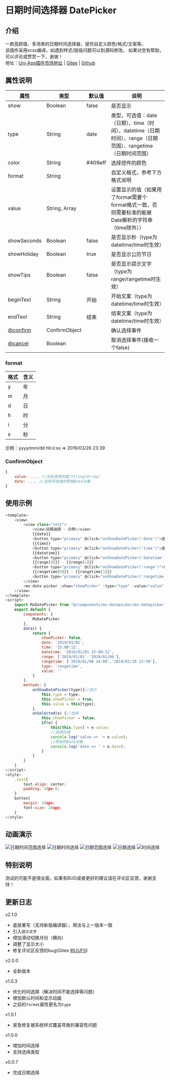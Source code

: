 # 日期时间选择器 DatePicker

## 介绍

一款高颜值、多场景的日期时间选择器，提供自定义颜色/格式/文案等。   
该插件采用scss编译，如遇到样式/层级问题可以到源码修改。
如果对您有帮助，可以评论或赞赏一下，谢谢！   
地址：[Uni-App插件市场地址](https://ext.dcloud.net.cn/plugin?id=112) | [Gitee](https://gitee.com/nullfeng/uniapp_date_and_time_selector) | [Github](https://github.com/nulllfeng/uniapp_date_and_time_selector)

## 属性说明
| 属性 | 类型 | 默认值 | 说明 |
| --- | --- | --- | --- |
| show | Boolean | false | 是否显示 |
| type | String | date | 类型，可选值：date（日期）、time（时间）、datetime（日期时间）、range（日期范围）、rangetime（日期时间范围） |
| color | String | #409eff | 选择控件的颜色 |
| format | String |  | 自定义格式，参考下方格式说明 |
| value | String, Array |  | 设置显示的值（如果用了format需要个format格式一致，否则需要标准的能被Date解析的字符串（time除外）） |
| showSeconds | Boolean | false | 是否显示秒（type为datetime/time时生效） |
| showHoliday | Boolean | true | 是否显示公历节日 |
| showTips | Boolean | false | 是否显示提示文字（type为range/rangetime时生效） |
| beginText | String | 开始 | 开始文案（type为datetime/time时生效） |
| endText | String | 结束 | 结束文案（type为datetime/time时生效） |
| [@confirm ]() | ConfirmObject |   | 确认选择事件 |
| [@cancel ]() | Boolean |  | 取消选择事件(接收一个false) |

### format
| 格式 | 含义 |
| --- | --- |
| y | 年 |
| m | 月 |
| d | 日 |
| h | 时 |
| i | 分 |
| s | 秒 |

示例：yyyy/mm/dd hh:ii:ss => 2019/03/26 23:39

### ConfirmObject
```javascript
{
    value: ..., //当前选择的值(String/Array)
    date: ..., //当前所选值的原始Date对象
}
```

## 使用示例

```javascript
<template>
	<view>
		<view class="test">
			<view>日期选择 - 示例</view>
			{{date}}
			<button type="primary" @click="onShowDatePicker('date')">选择日期</button>
			{{time}}
			<button type="primary" @click="onShowDatePicker('time')">选择时间</button>
			{{datetime}}
			<button type="primary" @click="onShowDatePicker('datetime')">选择日期时间</button>
			{{range[0]}} - {{range[1]}}
			<button type="primary" @click="onShowDatePicker('range')">选择日期范围</button>
			{{rangetime[0]}} - {{rangetime[1]}}
			<button type="primary" @click="onShowDatePicker('rangetime')">选择日期时间范围</button>
		</view>
		<mx-date-picker :show="showPicker" :type="type" :value="value" :show-tips="true" :begin-text="'入住'" :end-text="'离店'" :show-seconds="true" @confirm="onSelected" @cancel="onSelected" />
	</view>
</template>
<script>
	import MxDatePicker from "@/components/mx-datepicker/mx-datepicker.vue";
	export default {
		components: {
			MxDatePicker
		},
		data() {
			return {
				showPicker: false,
				date: '2019/01/01',
				time: '15:00:12',
				datetime: '2019/01/01 15:00:12',
				range: ['2019/01/01','2019/01/06'],
				rangetime: ['2019/01/08 14:00','2019/01/16 13:59'],
				type: 'rangetime',
				value: ''
			}
		},
		methods: {
			onShowDatePicker(type){//显示
				this.type = type;
				this.showPicker = true;
				this.value = this[type];
			},
			onSelected(e) {//选择
				this.showPicker = false;
				if(e) {
					this[this.type] = e.value; 
					//选择的值
					console.log('value => '+ e.value);
					//原始的Date对象
					console.log('date => ' + e.date);
				}
			}
		}
	}
</script>
<style>
	.test{
		text-align: center;
		padding: 10px 0;
	}
	button{
		margin: 20upx;
		font-size: 28upx;
	}
</style>
```   

## 动画演示
![日期时间范围选择](https://gitee.com/nullfeng/uniapp_date_and_time_selector/raw/master/gif/%E6%97%A5%E6%9C%9F%E6%97%B6%E9%97%B4%E8%8C%83%E5%9B%B4%E9%80%89%E6%8B%A9.gif)
![日期时间选择](https://gitee.com/nullfeng/uniapp_date_and_time_selector/raw/master/gif/%E6%97%A5%E6%9C%9F%E6%97%B6%E9%97%B4%E9%80%89%E6%8B%A9.gif)
![日期范围选择](https://gitee.com/nullfeng/uniapp_date_and_time_selector/raw/master/gif/%E6%97%A5%E6%9C%9F%E8%8C%83%E5%9B%B4%E9%80%89%E6%8B%A9.gif)
![日期选择](https://gitee.com/nullfeng/uniapp_date_and_time_selector/raw/master/gif/%E6%97%A5%E6%9C%9F%E9%80%89%E6%8B%A9.gif)
![时间选择](https://gitee.com/nullfeng/uniapp_date_and_time_selector/raw/master/gif/%E6%97%B6%E9%97%B4%E9%80%89%E6%8B%A9.gif)
## 特别说明
测试的可能不是很全面，如果有BUG或者更好的建议请在评论区反馈，谢谢支持！

## 更新日志
v2.1.0
* 底层重写（支持新版编译器），用法与上一版本一致
* 引入`提示文字`
* 增加滑动切换月份（横向）
* 调整了显示大小
* 修复评论区反馈的bug(Gitee [#IUUF0](https://gitee.com/nullfeng/uniapp_date_and_time_selector/issues/IUUF0))

v2.0.0
* 全新版本

v1.0.3
* 优化时间选择（解决时间不能选择等问题）
* 增加默认时间和显示动画
* 之前的`format`属性更名为`type`

v1.0.1
* 紧急修复被系统样式覆盖导致的兼容性问题

v1.0.0
* 增加时间选择
* 支持选择类型

v0.0.7
* 完成日期选择